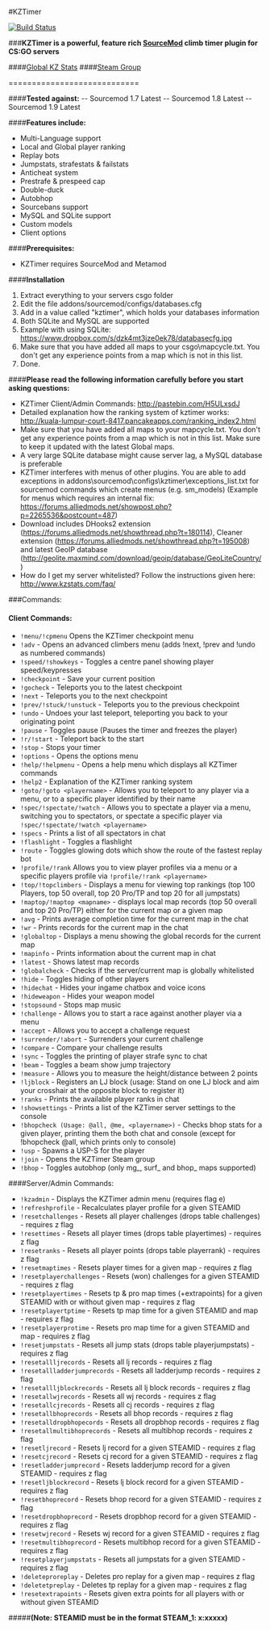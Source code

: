 #KZTimer

[![Build Status](https://travis-ci.org/klyve/KZTimerGlobal.svg?branch=master)](https://travis-ci.org/klyve/KZTimerGlobal)


###**KZTimer is a powerful, feature rich [SourceMod](http://www.sourcemod.net/) climb timer plugin for CS:GO servers**

####[Global KZ Stats](http://kzstats.com)
####[Steam Group](http://steamcommunity.com/groups/KZTimerOfficial)

============================

####**Tested against:**
 -- Sourcemod 1.7 Latest
 -- Sourcemod 1.8 Latest
 -- Sourcemod 1.9 Latest

####**Features include:**
- Multi-Language support
- Local and Global player ranking
- Replay bots
- Jumpstats, strafestats & failstats
- Anticheat system
- Prestrafe & prespeed cap
- Double-duck
- Autobhop
- Sourcebans support
- MySQL and SQLite support
- Custom models
- Client options

####**Prerequisites:**
- KZTimer requires SourceMod and Metamod

####**Installation**
 1. Extract everything to your servers csgo folder
 2. Edit the file addons/sourcemod/configs/databases.cfg
 3. Add in a value called "kztimer", which holds your databases information
 4. Both SQLite and MySQL are supported
 5. Example with using SQLite: https://www.dropbox.com/s/dzk4mt3jze0ek78/databasecfg.jpg
 6. Make sure that you have added all maps to your csgo\mapcycle.txt. You don't get any experience points from a map which is not in this list.
 7. Done.

####**Please read the following information carefully before you start asking questions:**
- KZTimer Client/Admin Commands: http://pastebin.com/H5ULxsdJ
- Detailed explanation how the ranking system of kztimer works: http://kuala-lumpur-court-8417.pancakeapps.com/ranking_index2.html
- Make sure that you have added all maps to your mapcycle.txt. You don't get any experience points from a map which is not in this list. Make sure to keep it updated with the latest Global maps.
- A very large SQLite database might cause server lag, a MySQL database is preferable
- KZTimer interferes with menus of other plugins. You are able to add exceptions in addons\sourcemod\configs\kztimer\exceptions_list.txt for sourcemod commands which create menus (e.g. sm_models)
(Example for menus which requires an internal fix: https://forums.alliedmods.net/showpost.php?p=2265536&postcount=487)
- Download includes DHooks2 extension (https://forums.alliedmods.net/showthread.php?t=180114), Cleaner extension (https://forums.alliedmods.net/showthread.php?t=195008)  and latest GeoIP database (http://geolite.maxmind.com/download/geoip/database/GeoLiteCountry/)
- How do I get my server whitelisted? Follow the instructions given here: http://www.kzstats.com/faq/

###Commands:
#### Client Commands:
- ``!menu/!cpmenu`` Opens the KZTimer checkpoint menu
- ``!adv`` - Opens an advanced climbers menu (adds !next, !prev and !undo as numbered commands)
- ``!speed/!showkeys`` - Toggles a centre panel showing player speed/keypresses
- ``!checkpoint`` - Save your current position
- ``!gocheck`` - Teleports you to the latest checkpoint
- ``!next`` - Teleports you to the next checkpoint
- ``!prev/!stuck/!unstuck`` - Teleports you to the previous checkpoint
- ``!undo`` - Undoes your last teleport, teleporting you back to your originating point
- ``!pause`` - Toggles pause (Pauses the timer and freezes the player)
- ``!r/!start`` - Teleport back to the start
- ``!stop`` - Stops your timer
- ``!options`` - Opens the options menu
- ``!help/!helpmenu`` - Opens a help menu which displays all KZTimer commands
- ``!help2`` - Explanation of the KZTimer ranking system
- ``!goto/!goto <playername>`` - Allows you to teleport to any player via a menu, or to a specific player identified by their name
- ``!spec/!spectate/!watch`` - Allows you to spectate a player via a menu, switching you to spectators, or spectate a specific player  via ``!spec/!spectate/!watch <playername>``
- ``!specs`` - Prints a list of all spectators in chat
- ``!flashlight`` - Toggles a flashlight
- ``!route`` - Toggles glowing dots which show the route of the fastest replay bot
- ``!profile/!rank`` Allows you to view player profiles via a menu or a specific players profile via ``!profile/!rank <playername>``
- ``!top/!topclimbers`` - Displays a menu for viewing top rankings (top 100 Players, top 50 overall, top 20 Pro/TP and top 20 for all jumpstats)
- ``!maptop/!maptop <mapname>`` - displays local map records (top 50 overall and top 20 Pro/TP) either for the current map or a given map
- ``!avg`` - Prints average completion time for the current map in the chat
- ``!wr`` - Prints records for the current map in the chat
- ``!globaltop`` - Displays a menu showing the global records for the current map
- ``!mapinfo`` - Prints information about the current map in chat
- ``!latest`` - Shows latest map records
- ``!globalcheck`` - Checks if the server/current map is globally whitelisted
- ``!hide`` - Toggles hiding of other players
- ``!hidechat`` - Hides your ingame chatbox and voice icons
- ``!hideweapon`` - Hides your weapon model
- ``!stopsound`` - Stops map music
- ``!challenge`` - Allows you to start a race against another player via a menu
- ``!accept`` - Allows you to accept a challenge request
- ``!surrender/!abort`` - Surrenders your current challenge
- ``!compare`` - Compare your challenge results
- ``!sync`` - Toggles the printing of player strafe sync to chat
- ``!beam`` - Toggles a beam show jump trajectory
- ``!measure`` - Allows you to measure the height/distance between 2 points
- ``!ljblock`` - Registers an LJ block (usage: Stand on one LJ block and aim your crosshair at the opposite block to register it)
- ``!ranks`` - Prints the available player ranks in chat
- ``!showsettings`` - Prints a list of the KZTimer server settings to the console
- ``!bhopcheck (Usage: @all, @me, <playername>)`` - Checks bhop stats for a given player, printing them the both chat and console (except for !bhopcheck @all, which prints only to console)
- ``!usp`` - Spawns a USP-S for the player
- ``!join`` - Opens the KZTimer Steam group
- ``!bhop`` - Toggles autobhop (only mg_, surf_ and bhop_ maps supported)


####Server/Admin Commands:

- ``!kzadmin`` - Displays the KZTimer admin menu  (requires flag e)
- ``!refreshprofile`` - Recalculates player profile for a given STEAMID
- ``!resetchallenges`` - Resets all player challenges (drops table challenges) - requires z flag
- ``!resettimes`` - Resets all player times (drops table playertimes) - requires z flag
- ``!resetranks`` - Resets all player points (drops table playerrank) - requires z flag
- ``!resetmaptimes`` - Resets player times for a given map - requires z flag
- ``!resetplayerchallenges`` - Resets (won) challenges for a given STEAMID - requires z flag
- ``!resetplayertimes`` - Resets tp & pro map times (+extrapoints) for a given STEAMID with or without given map - requires z flag
- ``!resetplayertptime`` - Resets tp map time for a given STEAMID and map - requires z flag
- ``!resetplayerprotime`` - Resets pro map time for a given STEAMID and map - requires z flag
- ``!resetjumpstats`` - Resets all jump stats (drops table playerjumpstats) - requires z flag    
- ``!resetallljrecords`` - Resets all lj records - requires z flag
- ``!resetallladderjumprecords`` - Resets all ladderjump records - requires z flag
- ``!resetallljblockrecords`` - Resets all lj block records - requires z flag
- ``!resetallwjrecords`` - Resets all wj records - requires z flag
- ``!resetallcjrecords`` - Resets all cj records - requires z flag
- ``!resetallbhoprecords`` - Resets all bhop records - requires z flag
- ``!resetalldropbhopecords`` - Resets all dropbhop records - requires z flag
- ``!resetallmultibhoprecords`` - Resets all multibhop records - requires z flag
- ``!resetljrecord`` - Resets lj record for a given STEAMID - requires z flag
- ``!resetcjrecord`` - Resets cj record for a given STEAMID - requires z flag
- ``!resetladderjumprecord`` - Resets ladderjump record for a given STEAMID - requires z flag
- ``!resetljblockrecord`` - Resets lj block record for a given STEAMID - requires z flag
- ``!resetbhoprecord`` - Resets bhop record for a given STEAMID - requires z flag  
- ``!resetdropbhoprecord`` - Resets dropbhop record for a given STEAMID - requires z flag
- ``!resetwjrecord`` - Resets wj record for a given STEAMID - requires z flag  
- ``!resetmultibhoprecord`` - Resets multibhop record for a given STEAMID - requires z flag
- ``!resetplayerjumpstats`` - Resets all jumpstats for a given STEAMID - requires z flag
- ``!deleteproreplay`` - Deletes pro replay for a given map - requires z flag
- ``!deletetpreplay`` - Deletes tp replay for a given map - requires z flag  
- ``!resetextrapoints`` - Resets given extra points for all players with or without given STEAMID

#####**(Note: STEAMID must be in the format STEAM_1: x:xxxxx)**
